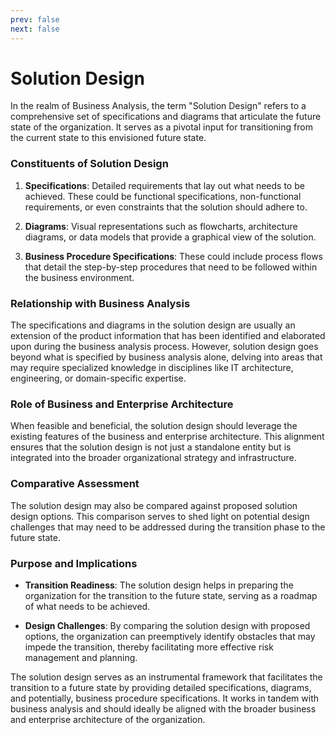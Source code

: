 ```yaml
---
prev: false
next: false
---
```


# Solution Design

In the realm of Business Analysis, the term "Solution Design" refers to a comprehensive set of specifications and diagrams that articulate the future state of the organization. It serves as a pivotal input for transitioning from the current state to this envisioned future state.

### Constituents of Solution Design

1. **Specifications**: Detailed requirements that lay out what needs to be achieved. These could be functional specifications, non-functional requirements, or even constraints that the solution should adhere to.

2. **Diagrams**: Visual representations such as flowcharts, architecture diagrams, or data models that provide a graphical view of the solution.

3. **Business Procedure Specifications**: These could include process flows that detail the step-by-step procedures that need to be followed within the business environment.

### Relationship with Business Analysis

The specifications and diagrams in the solution design are usually an extension of the product information that has been identified and elaborated upon during the business analysis process. However, solution design goes beyond what is specified by business analysis alone, delving into areas that may require specialized knowledge in disciplines like IT architecture, engineering, or domain-specific expertise.

### Role of Business and Enterprise Architecture

When feasible and beneficial, the solution design should leverage the existing features of the business and enterprise architecture. This alignment ensures that the solution design is not just a standalone entity but is integrated into the broader organizational strategy and infrastructure.

### Comparative Assessment

The solution design may also be compared against proposed solution design options. This comparison serves to shed light on potential design challenges that may need to be addressed during the transition phase to the future state.

### Purpose and Implications

- **Transition Readiness**: The solution design helps in preparing the organization for the transition to the future state, serving as a roadmap of what needs to be achieved.

- **Design Challenges**: By comparing the solution design with proposed options, the organization can preemptively identify obstacles that may impede the transition, thereby facilitating more effective risk management and planning.

The solution design serves as an instrumental framework that facilitates the transition to a future state by providing detailed specifications, diagrams, and potentially, business procedure specifications. It works in tandem with business analysis and should ideally be aligned with the broader business and enterprise architecture of the organization.
